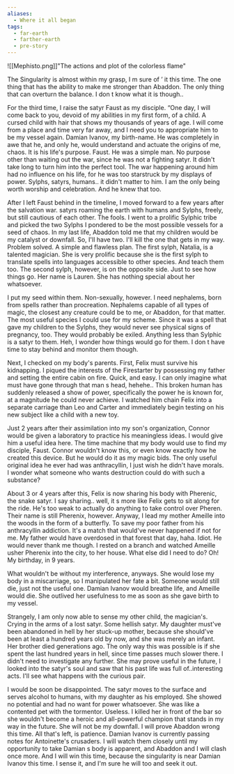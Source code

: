 ```yaml
---
aliases:
  - Where it all began
tags:
  - far-earth
  - farther-earth
  - pre-story
---
```

![[Mephisto.png]]"The actions and plot of the colorless flame"

The Singularity is almost within my grasp, I m sure of ’ it this time. The one thing that has the ability to make me stronger than Abaddon. The only thing that can overturn the balance. I don t know what it is though.. 

For the third time, I raise the satyr Faust as my disciple. “One day, I will come back to you, devoid of my abilities in my first form, of a child. A cursed child with hair that shows my thousands of years of age. I will come from a place and time very far away, and I need you to appropriate him to be my vessel again. Damian Ivanov, my birth-name. He was completely in awe that he, and only he, would understand and actuate the origins of me, chaos. It is his life's purpose. Faust. He was a simple man. No purpose other than waiting out the war, since he was not a fighting satyr. It didn't take long to turn him into the perfect tool. The war happening around him had no influence on his life, for he was too starstruck by my displays of power. Sylphs, satyrs, humans.. it didn't matter to him. I am the only being worth worship and celebration. And he knew that too. 

After I left Faust behind in the timeline, I moved forward to a few years after the salvation war. satyrs roaming the earth with humans and Sylphs, freely, but still cautious of each other. The fools. I went to a prolific Sylphic tribe and picked the two Sylphs I pondered to be the most possible vessels for a seed of chaos. In my last life, Abaddon told me that my children would be my catalyst or downfall. So, I'll have two. I'll kill the one that gets in my way. Problem solved. A simple and flawless plan. The first sylph, Natalia, is a talented magician. She is very prolific because she is the first sylph to translate spells into languages accessible to other species. And teach them too. The second sylph, however, is on the opposite side. Just to see how things go. Her name is Lauren. She has nothing special about her whatsoever.

I put my seed within them. Non-sexually, however. I need nephalems, born from spells rather than procreation. Nephalems capable of all types of magic, the closest any creature could be to me, or Abaddon, for that matter. The most useful species I could use for my scheme. Since it was a spell that gave my children to the Sylphs, they would never see physical signs of pregnancy, too. They would probably be exiled. Anything less than Sylphic is a satyr to them. Heh, I wonder how things would go for them. I don t have time to stay behind and monitor them though. 

Next, I checked on my body's parents. First, Felix must survive his kidnapping. I piqued the interests of the Firestarter by possessing my father and setting the entire cabin on fire. Quick, and easy. I can only imagine what must have gone through that man s head, hehehe.. This broken human has suddenly released a show of power, specifically the power he is known for, at a magnitude he could never achieve. I watched him chain Felix into a separate carriage than Leo and Carter and immediately begin testing on his new subject like a child with a new toy. 

Just 2 years after their assimilation into my son's organization, Connor would be given a laboratory to practice his meaningless ideas. I would give him a useful idea here. The time machine that my body would use to find my disciple, Faust. Connor wouldn't know this, or even know exactly how he created this device. But he would do it as my magic bids. The only useful original idea he ever had was anthracyllin, I just wish he didn't have morals. I wonder what someone who wants destruction could do with such a substance? 

About 3 or 4 years after this, Felix is now sharing his body with Pherenic, the snake satyr. I say sharing.. well, it s more like Felix gets to sit along for the ride. He's too weak to actually do anything to take control over Pheren. Their name is still Pherenix, however. Anyway, I lead my mother Ameille into the woods in the form of a butterfly. To save my poor father from his anthracyllin addiction. It's a match that would've never happened if not for me. My father would have overdosed in that forest that day, haha. Idiot. He would never thank me though. I rested on a branch and watched Ameille usher Pherenix into the city, to her house. What else did I need to do? Oh! My birthday, in 9 years.

What wouldn't be without my interference, anyways. She would lose my body in a miscarriage, so I manipulated her fate a bit. Someone would still die, just not the useful one. Damian Ivanov would breathe life, and Ameille would die. She outlived her usefulness to me as soon as she gave birth to my vessel.

Strangely, I am only now able to sense my other child, the magician's. Crying in the arms of a lost satyr. Some hellish satyr. My daughter must've been abandoned in hell by her stuck-up mother, because she should've been at least a hundred years old by now, and she was merely an infant. Her brother died generations ago. The only way this was possible is if she spent the last hundred years in hell, since time passes much slower there. I didn't need to investigate any further. She may prove useful in the future, I looked into the satyr's soul and saw that his past life was full of..interesting acts. I'll see what happens with the curious pair. 

I would be soon be disappointed. The satyr moves to the surface and serves alcohol to humans, with my daughter as his employed. She showed no potential and had no want for power whatsoever. She was like a contented pet with the tormentor. Useless. I killed her in front of the bar so she wouldn't become a heroic and all-powerful champion that stands in my way in the future. She will not be my downfall. I will prove Abaddon wrong this time. All that's left, is patience. Damian Ivanov is currently passing notes for Antoinette's crusaders. I will watch them closely until my opportunity to take Damian s body is apparent, and Abaddon and I will clash once more. And I will win this time, because the singularity is near Damian Ivanov this time. I sense it, and I'm sure he will too and seek it out.